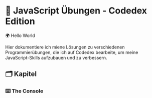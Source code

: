 # 🧠 JavaScript Übungen - Codedex Edition

🌍 Hello World

Hier dokumentiere ich miene Lösungen zu verschiedenen Programmierübungen, die ich auf Codedex bearbeite, um meine JavaScript-Skills aufzubauen und zu verbessern.

## 🗂️ Kapitel

### ⌨️ The Console
  

